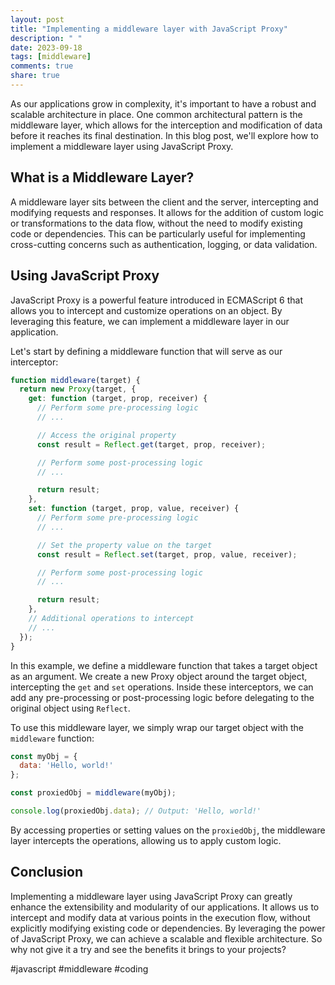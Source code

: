 ```yaml
---
layout: post
title: "Implementing a middleware layer with JavaScript Proxy"
description: " "
date: 2023-09-18
tags: [middleware]
comments: true
share: true
---
```


As our applications grow in complexity, it's important to have a robust and scalable architecture in place. One common architectural pattern is the middleware layer, which allows for the interception and modification of data before it reaches its final destination. In this blog post, we'll explore how to implement a middleware layer using JavaScript Proxy.

## What is a Middleware Layer?

A middleware layer sits between the client and the server, intercepting and modifying requests and responses. It allows for the addition of custom logic or transformations to the data flow, without the need to modify existing code or dependencies. This can be particularly useful for implementing cross-cutting concerns such as authentication, logging, or data validation.

## Using JavaScript Proxy

JavaScript Proxy is a powerful feature introduced in ECMAScript 6 that allows you to intercept and customize operations on an object. By leveraging this feature, we can implement a middleware layer in our application.

Let's start by defining a middleware function that will serve as our interceptor:

```javascript
function middleware(target) {
  return new Proxy(target, {
    get: function (target, prop, receiver) {
      // Perform some pre-processing logic
      // ...

      // Access the original property
      const result = Reflect.get(target, prop, receiver);

      // Perform some post-processing logic
      // ...

      return result;
    },
    set: function (target, prop, value, receiver) {
      // Perform some pre-processing logic
      // ...

      // Set the property value on the target
      const result = Reflect.set(target, prop, value, receiver);

      // Perform some post-processing logic
      // ...

      return result;
    },
    // Additional operations to intercept
    // ...
  });
}
```

In this example, we define a middleware function that takes a target object as an argument. We create a new Proxy object around the target object, intercepting the `get` and `set` operations. Inside these interceptors, we can add any pre-processing or post-processing logic before delegating to the original object using `Reflect`.

To use this middleware layer, we simply wrap our target object with the `middleware` function:

```javascript
const myObj = {
  data: 'Hello, world!'
};

const proxiedObj = middleware(myObj);

console.log(proxiedObj.data); // Output: 'Hello, world!'
```

By accessing properties or setting values on the `proxiedObj`, the middleware layer intercepts the operations, allowing us to apply custom logic.

## Conclusion

Implementing a middleware layer using JavaScript Proxy can greatly enhance the extensibility and modularity of our applications. It allows us to intercept and modify data at various points in the execution flow, without explicitly modifying existing code or dependencies. By leveraging the power of JavaScript Proxy, we can achieve a scalable and flexible architecture. So why not give it a try and see the benefits it brings to your projects?

#javascript #middleware #coding